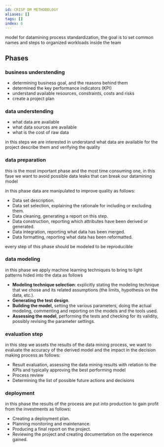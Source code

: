 ```yaml
---
id: CRISP DM METHODOLOGY
aliases: []
tags: []
index: 6
---
```



model for datamining process standardization, the goal is to set common names and steps to organized workloads inside the team

## Phases

### business understending

- determining business goal, and the reasons behind them
- determined the key performance indicators (KPI)
- understand available resources, constraints, costs and risks
- create a project plan

### data understending

- what data are available
- what data sources are available
- what is the cost of raw data

in this steps we are interested in understand what data are available for the project describe them and verifying the quality

### data preparation

this is the most important phase and the most time consuming one, in this fase we want to avoid possible data leaks that can break our datamining model

in this phase data are manipulated to improve quality as follows:

- Data set description.
- Data set selection, explaining the rationale for including or excluding them.
- Data cleaning, generating a report on this step.
- Data construction, reporting which attributes have been derived or generated.
- Data integration, reporting what data has been merged.
- Data formatting, reporting what data has been reformatted.

every step of this phase should be modeled to be reproducible

### data modeling

in this phase we apply machine learning techniques to bring to light patterns hided into the data as follows

- **Modeling technique selection**: explicitly stating the modeling technique that we
chose and its related assumptions (the limits, hypothesis on the data, etc.).
- **Generating the test design**.
- **Building the model,** setting the various parameters, doing the actual modeling,
commenting and reporting on the models and the tools used.
- **Assessing the model**, performing the tests and checking for its validity, possibly
revising the parameter settings.

### evaluation step

in this step we assets the results of the data mining process, we want to evaluate the accuracy of the derived model and the impact in the decision making process as follows:

- Result evaluation, assessing the data mining results with relation to the KPIs and
typically approving the best performing model
- Process review
- Determining the list of possible future actions and decisions

### deployment

in this phase the results of the process are put into production to gain profit from the  investments as follows:

- Creating a deployment plan.
- Planning monitoring and maintenance.
- Producing a final report on the project.
- Reviewing the project and creating documentation on the experience gained.


